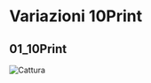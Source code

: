 # Variazioni 10Print
## 01_10Print 
![Cattura](https://user-images.githubusercontent.com/79698027/122645136-20d2b700-d119-11eb-8ead-b03278ff27c0.JPG)
